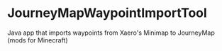 # JourneyMapWaypointImportTool
Java app that imports waypoints from Xaero's Minimap to JourneyMap (mods for Minecraft)

